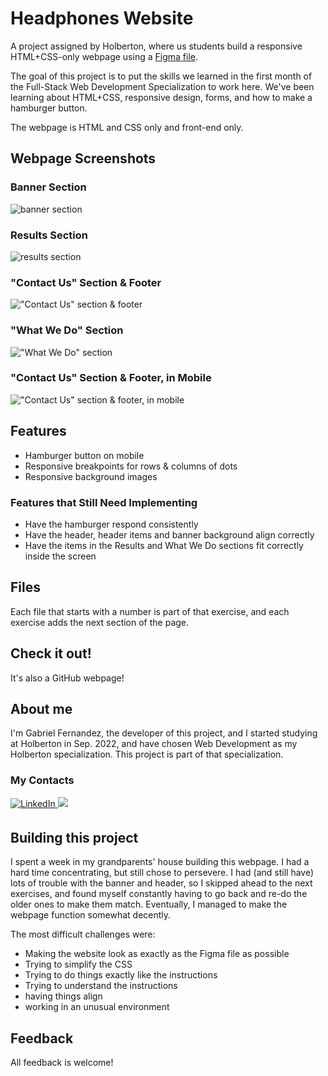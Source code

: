 # Headphones Website
A project assigned by Holberton, where us students build a responsive HTML+CSS-only webpage using a [Figma file](https://www.figma.com/file/FfnVADRC9xgI3yiZliTBYZ/Holberton-School---Headphone-company?type=design&node-id=0%3A487&mode=dev).

The goal of this project is to put the skills we learned in the first month of the Full-Stack Web Development Specialization to work here. We've been learning about HTML+CSS, responsive design, forms, and how to make a hamburger button.

The webpage is HTML and CSS only and front-end only.
## Webpage Screenshots
### Banner Section
![banner section](readme_images/0.png)
### Results Section
![results section](readme_images/1.png)
### "Contact Us" Section & Footer
!["Contact Us" section & footer](readme_images/2.png)
### "What We Do" Section
!["What We Do" section](readme_images/3.png)
### "Contact Us" Section & Footer, in Mobile
!["Contact Us" section & footer, in mobile](readme_images/4.png)
## Features
- Hamburger button on mobile
- Responsive breakpoints for rows & columns of dots
- Responsive background images
### Features that Still Need Implementing
- Have the hamburger respond consistently
- Have the header, header items and banner background align correctly
- Have the items in the Results and What We Do sections fit correctly inside the screen
## Files
Each file that starts with a number is part of that exercise, and each exercise adds the next section of the page.
## Check it out!
It's also a GitHub webpage!
## About me
I'm Gabriel Fernandez, the developer of this project, and I started studying at Holberton in Sep. 2022, and have chosen Web Development as my Holberton specialization. This project is part of that specialization.
### My Contacts
<a href="https://www.linkedin.com/in/gabriel-fernandez-415609278/" target="_blank">
<img src=https://img.shields.io/badge/linkedin-%231E77B5.svg?&style=for-the-badge&logo=linkedin&logoColor=white alt=LinkedIn style="margin-bottom: 5px;" />
</a>

<a href="https://twitter.com/gabe_programs" target="_blank">
<img src="https://img.shields.io/badge/X-000000?style=for-the-badge&logo=x&logoColor=white" />
</a>

## Building this project
I spent a week in my grandparents' house building this webpage. I had a hard time concentrating, but still chose to persevere. I had (and still have) lots of trouble with the banner and header, so I skipped ahead to the next exercises, and found myself constantly having to go back and re-do the older ones to make them match. Eventually, I managed to make the webpage function somewhat decently.

The most difficult challenges were:
- Making the website look as exactly as the Figma file as possible
- Trying to simplify the CSS
- Trying to do things exactly like the instructions
- Trying to understand the instructions
- having things align
- working in an unusual environment
## Feedback
All feedback is welcome!
